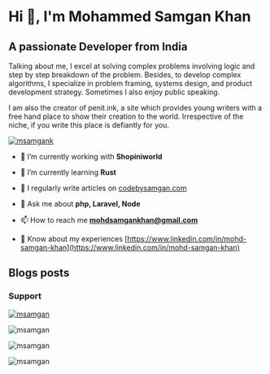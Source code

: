 # Hi 👋, I'm Mohammed Samgan Khan

## A passionate Developer from India

Talking about me, I excel at solving complex problems involving logic and step by step breakdown of the problem. Besides, to develop complex algorithms, I specialize in problem framing, systems design, and product development strategy. Sometimes I also enjoy public speaking.  

I am also the creator of penit.ink, a site which provides young writers with a free hand place to show their creation to the world. Irrespective of the niche, if you write this place is defiantly for you.

[![msamgank](https://img.shields.io/twitter/follow/msamgank?logo=twitter&style=for-the-badge)](https://twitter.com/msamgank)

- 🔭 I’m currently working with **Shopiniworld**

- 🌱 I’m currently learning **Rust**

- 📝 I regularly write articles on [codebysamgan.com](codebysamgan.com)

- 💬 Ask me about **php, Laravel, Node**

- 📫 How to reach me **mohdsamgankhan@gmail.com**

- 📄 Know about my experiences [https://www.linkedin.com/in/mohd-samgan-khan](https://www.linkedin.com/in/mohd-samgan-khan)

## Blogs posts
<!-- BLOG-POST-LIST:START -->

<!-- BLOG-POST-LIST:END -->

### Support

[![msamgan](https://cdn.ko-fi.com/cdn/kofi3.png?v=3)](https://ko-fi.com/msamgan)

![msamgan](https://github-readme-stats.vercel.app/api/top-langs?username=msamgan&show_icons=true&locale=en&layout=compact)  

![msamgan](https://github-readme-stats.vercel.app/api?username=msamgan&show_icons=true&locale=en)

![msamgan](https://github-readme-streak-stats.herokuapp.com/?user=msamgan&)
